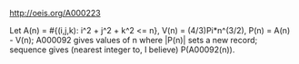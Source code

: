 http://oeis.org/A000223

Let A(n) = #{(i,j,k): i^2 + j^2 + k^2 <= n}, V(n) = (4/3)Pi*n^(3/2), P(n) = A(n) - V(n); A000092 gives values of n where |P(n)| sets a new record; sequence gives (nearest integer to, I believe) P(A00092(n)).
